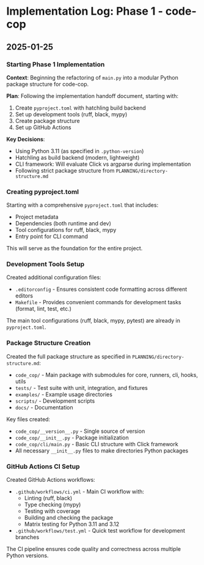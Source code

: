 # Implementation Log: Phase 1 - code-cop

## 2025-01-25

### Starting Phase 1 Implementation

**Context**: Beginning the refactoring of `main.py` into a modular Python package structure for code-cop.

**Plan**: Following the implementation handoff document, starting with:
1. Create `pyproject.toml` with hatchling build backend
2. Set up development tools (ruff, black, mypy)
3. Create package structure
4. Set up GitHub Actions

**Key Decisions**:
- Using Python 3.11 (as specified in `.python-version`)
- Hatchling as build backend (modern, lightweight)
- CLI framework: Will evaluate Click vs argparse during implementation
- Following strict package structure from `PLANNING/directory-structure.md`

### Creating pyproject.toml

Starting with a comprehensive `pyproject.toml` that includes:
- Project metadata
- Dependencies (both runtime and dev)
- Tool configurations for ruff, black, mypy
- Entry point for CLI command

This will serve as the foundation for the entire project.

### Development Tools Setup

Created additional configuration files:
- `.editorconfig` - Ensures consistent code formatting across different editors
- `Makefile` - Provides convenient commands for development tasks (format, lint, test, etc.)

The main tool configurations (ruff, black, mypy, pytest) are already in `pyproject.toml`.

### Package Structure Creation

Created the full package structure as specified in `PLANNING/directory-structure.md`:
- `code_cop/` - Main package with submodules for core, runners, cli, hooks, utils
- `tests/` - Test suite with unit, integration, and fixtures
- `examples/` - Example usage directories
- `scripts/` - Development scripts
- `docs/` - Documentation

Key files created:
- `code_cop/__version__.py` - Single source of version
- `code_cop/__init__.py` - Package initialization
- `code_cop/cli/main.py` - Basic CLI structure with Click framework
- All necessary `__init__.py` files to make directories Python packages

### GitHub Actions CI Setup

Created GitHub Actions workflows:
- `.github/workflows/ci.yml` - Main CI workflow with:
  - Linting (ruff, black)
  - Type checking (mypy)
  - Testing with coverage
  - Building and checking the package
  - Matrix testing for Python 3.11 and 3.12
- `.github/workflows/test.yml` - Quick test workflow for development branches

The CI pipeline ensures code quality and correctness across multiple Python versions.